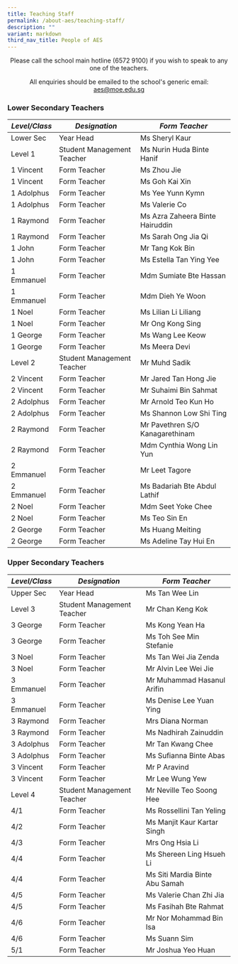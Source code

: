 ```yaml
---
title: Teaching Staff
permalink: /about-aes/teaching-staff/
description: ""
variant: markdown
third_nav_title: People of AES
---
```

<p style="text-align:center;">Please call the school main hotline (6572 9100) if you wish to speak to any one of the teachers.</p>

<p style="text-align:center;">All enquiries should be emailed to the school's generic email: <a href="mailto:aes@moe.edu.sg">aes@moe.edu.sg</a></p>



### Lower Secondary Teachers


|_**Level/Class**_|_**Designation**_|_**Form Teacher**_|
| -------- | -------- | -------- |
|Lower Sec|Year Head|Ms Sheryl Kaur|
|Level 1|Student Management Teacher|Ms Nurin Huda Binte Hanif|
|1 Vincent|Form Teacher|Ms Zhou Jie|
|1 Vincent|Form Teacher|Ms Goh Kai Xin|
|1 Adolphus|Form Teacher|Ms Yee Yunn Kymn|
|1 Adolphus|Form Teacher|Ms Valerie Co|
|1 Raymond| Form Teacher|Ms Azra Zaheera Binte Hairuddin|
|1 Raymond|Form Teacher|Ms Sarah Ong Jia Qi|
|1 John|Form Teacher|Mr Tang Kok Bin|
|1 John|Form Teacher|Ms Estella Tan Ying Yee|
|1 Emmanuel|Form Teacher|Mdm Sumiate Bte Hassan|
|1 Emmanuel| Form Teacher|Mdm Dieh Ye Woon|
|1 Noel|Form Teacher|Ms Lilian Li Liliang|
|1 Noel|Form Teacher|Mr Ong Kong Sing|
|1 George|Form Teacher|Ms Wang Lee Keow|
|1 George|Form Teacher|Ms Meera Devi|
|Level 2|Student Management Teacher|Mr Muhd Sadik|
|2 Vincent|Form Teacher|Mr Jared Tan Hong Jie|
|2 Vincent|Form Teacher|Mr Suhaimi Bin Sahmat|
|2 Adolphus|Form Teacher|Mr Arnold Teo Kun Ho|
|2 Adolphus|Form Teacher|Ms Shannon Low Shi Ting|
|2 Raymond|Form Teacher|Mr Pavethren S/O Kanagarethinam|
|2 Raymond|Form Teacher|Mdm Cynthia Wong Lin Yun|
|2 Emmanuel|Form Teacher|Mr Leet Tagore|
|2 Emmanuel|Form Teacher|Ms Badariah Bte Abdul Lathif|
|2 Noel|Form Teacher|Mdm Seet Yoke Chee|
|2 Noel|Form Teacher|Ms Teo Sin En|
|2 George|Form Teacher|Ms Huang Meiting|
|2 George|Form Teacher|Ms Adeline Tay Hui En|

	
	
	
	
### Upper Secondary Teachers


|_**Level/Class**_ |_**Designation**_|_**Form Teacher**_|
| -------- | -------- | -------- |
|Upper Sec|Year Head| Ms Tan Wee Lin|
|Level 3|Student Management Teacher|Mr Chan Keng Kok|
|3 George|Form Teacher|Ms Kong Yean Ha|
|3 George|Form Teacher|Ms Toh See Min Stefanie|
|3 Noel|Form Teacher|Ms Tan Wei Jia Zenda|
|3 Noel|Form Teacher|Mr Alvin Lee Wei Jie|
|3 Emmanuel|Form Teacher|Mr Muhammad Hasanul Arifin|
|3 Emmanuel|Form Teacher|Ms Denise Lee Yuan Ying|
|3 Raymond|Form Teacher|Mrs Diana Norman|
|3 Raymond|Form Teacher|Ms Nadhirah Zainuddin|
|3 Adolphus|Form Teacher|Mr Tan Kwang Chee|
|3 Adolphus|Form Teacher|Ms Sufianna Binte Abas|
|3 Vincent|Form Teacher|Mr P Aravind|
|3 Vincent|Form Teacher|Mr Lee Wung Yew|
|Level 4|Student Management Teacher|Mr Neville Teo Soong Hee|
|4/1|Form Teacher|Ms Rossellini Tan Yeling|
|4/2|Form Teacher|Ms Manjit Kaur Kartar Singh|
|4/3|Form Teacher|Mrs Ong Hsia Li|
|4/4|Form Teacher|Ms Shereen Ling Hsueh Li|
|4/4|Form Teacher|Ms Siti Mardia Binte Abu Samah|
|4/5|Form Teacher|Ms Valerie Chan Zhi Jia|
|4/5|Form Teacher|Ms Fasihah Bte Rahmat|
|4/6|Form Teacher|Mr Nor Mohammad Bin Isa|
|4/6|Form Teacher|Ms Suann Sim|
|5/1|Form Teacher|Mr Joshua Yeo Huan|